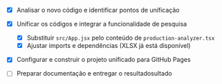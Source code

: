 - [x] Analisar o novo código e identificar pontos de unificação
- [x] Unificar os códigos e integrar a funcionalidade de pesquisa
  - [x] Substituir `src/App.jsx` pelo conteúdo de `production-analyzer.tsx`
  - [x] Ajustar imports e dependências (XLSX já está disponível)
- [x] Configurar e construir o projeto unificado para GitHub Pages
- [ ] Preparar documentação e entregar o resultadosultado

